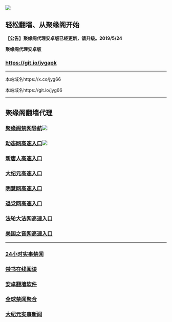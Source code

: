 ![](https://raw.githubusercontent.com/hao369/a/master/j.jpg)



## 轻松翻墙、从聚缘阁开始



**【公告】聚缘阁代理安卓版已经更新，请升级。2019/5/24**

 
**聚缘阁代理安卓版**
### https://git.io/jygapk  

***

本站域名https://x.co/jyg66 

本站域名https://git.io/jyg66



***




## 聚缘阁翻墙代理 

### [聚缘阁禁网导航](http://df3.cv.cleoputri.com/dh)![](https://raw.githubusercontent.com/hao369/a/master/tj.gif)

### [动态网高速入口](http://df3.cv.cleoputri.com/6/2587/520)![](https://raw.githubusercontent.com/hao369/a/master/jygdl.gif)

### [新唐人高速入口](http://df3.cv.cleoputri.com/6/454232/5)

### [大纪元高速入口](http://df3.cv.cleoputri.com/6/454232/7)

### [明慧网高速入口](http://df3.cv.cleoputri.com/6/454232/3)

### [退党网高速入口](http://df3.cv.cleoputri.com/6/454232/8)

### [法轮大法网高速入口](http://df3.cv.cleoputri.com/6/5232/15)

### [美国之音网高速入口](http://df3.cv.cleoputri.com/6/5232/18)




***






### [24小时实事禁闻](https://git.io/fj3Go)

### [禁书在线阅读](https://github.com/txyzum203/djy/blob/master/gb/9p.md?flntdtv#1)


### [安卓翻墙软件](https://git.io/afq)

### [全球禁闻聚合](https://github.com/gfw-breaker/banned-news1/blob/master/README.md)

### [大纪元实事新闻](https://git.io/fjmgE)






